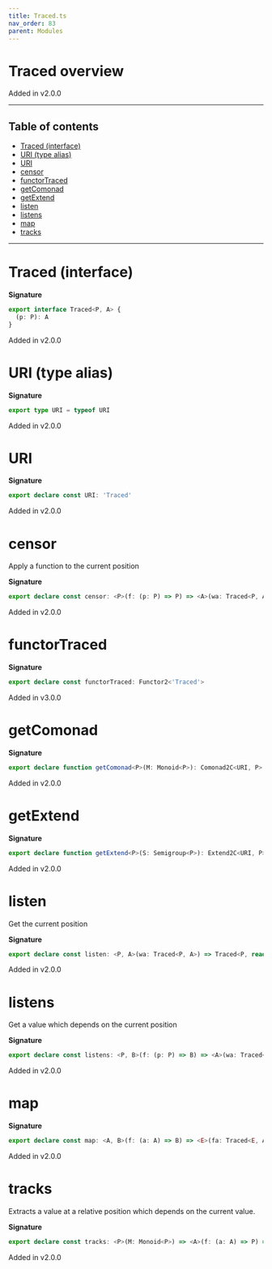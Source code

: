 ```yaml
---
title: Traced.ts
nav_order: 83
parent: Modules
---
```


# Traced overview

Added in v2.0.0

---

<h2 class="text-delta">Table of contents</h2>

- [Traced (interface)](#traced-interface)
- [URI (type alias)](#uri-type-alias)
- [URI](#uri)
- [censor](#censor)
- [functorTraced](#functortraced)
- [getComonad](#getcomonad)
- [getExtend](#getextend)
- [listen](#listen)
- [listens](#listens)
- [map](#map)
- [tracks](#tracks)

---

# Traced (interface)

**Signature**

```ts
export interface Traced<P, A> {
  (p: P): A
}
```

Added in v2.0.0

# URI (type alias)

**Signature**

```ts
export type URI = typeof URI
```

Added in v2.0.0

# URI

**Signature**

```ts
export declare const URI: 'Traced'
```

Added in v2.0.0

# censor

Apply a function to the current position

**Signature**

```ts
export declare const censor: <P>(f: (p: P) => P) => <A>(wa: Traced<P, A>) => Traced<P, A>
```

Added in v2.0.0

# functorTraced

**Signature**

```ts
export declare const functorTraced: Functor2<'Traced'>
```

Added in v3.0.0

# getComonad

**Signature**

```ts
export declare function getComonad<P>(M: Monoid<P>): Comonad2C<URI, P>
```

Added in v2.0.0

# getExtend

**Signature**

```ts
export declare function getExtend<P>(S: Semigroup<P>): Extend2C<URI, P>
```

Added in v2.0.0

# listen

Get the current position

**Signature**

```ts
export declare const listen: <P, A>(wa: Traced<P, A>) => Traced<P, readonly [A, P]>
```

Added in v2.0.0

# listens

Get a value which depends on the current position

**Signature**

```ts
export declare const listens: <P, B>(f: (p: P) => B) => <A>(wa: Traced<P, A>) => Traced<P, readonly [A, B]>
```

Added in v2.0.0

# map

**Signature**

```ts
export declare const map: <A, B>(f: (a: A) => B) => <E>(fa: Traced<E, A>) => Traced<E, B>
```

Added in v2.0.0

# tracks

Extracts a value at a relative position which depends on the current value.

**Signature**

```ts
export declare const tracks: <P>(M: Monoid<P>) => <A>(f: (a: A) => P) => (wa: Traced<P, A>) => A
```

Added in v2.0.0
